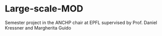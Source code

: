 # Large-scale-MOD
Semester project in the ANCHP chair at EPFL supervised by Prof. Daniel Kressner and Margherita Guido
